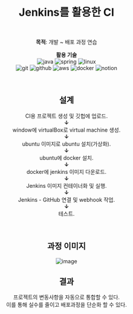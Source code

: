 <div align="center">

# Jenkins를 활용한 CI 

</br>

**목적**: 개발 ~ 배포 과정 연습 </br>

**활용 기술** </br>
![java](https://img.shields.io/badge/java-ffffff.svg?&style=for-the-badge&logo=openjdk&logoColor=black)
![spring](https://img.shields.io/badge/spring-6DB33F.svg?&style=for-the-badge&logo=spring&logoColor=white)
![linux](https://img.shields.io/badge/linux-FCC624.svg?&style=for-the-badge&logo=linux&logoColor=white)
</br>
![git](https://img.shields.io/badge/git-F05032.svg?&style=for-the-badge&logo=git&logoColor=white)
![github](https://img.shields.io/badge/github-181717.svg?&style=for-the-badge&logo=github&logoColor=white)
![aws](https://img.shields.io/badge/aws-232F3E.svg?&style=for-the-badge&logo=amazonaws&logoColor=white)
![docker](https://img.shields.io/badge/docker-2496ED.svg?&style=for-the-badge&logo=docker&logoColor=white)
![notion](https://img.shields.io/badge/notion-000000.svg?&style=for-the-badge&logo=notion&logoColor=white)

</br>

## 설계
CI용 프로젝트 생성 및 깃헙에 업로드.
</br> **↓** </br>
window에 virtualBox로 virtual machine 생성.
</br> **↓** </br>
ubuntu 이미지로 ubuntu 설치(가상화).
</br> **↓** </br>
ubuntu에 docker 설치.
</br> **↓** </br>
docker에 jenkins 이미지 다운로드.
</br> **↓** </br>
Jenkins 이미지 컨테이너화 및 실행.
</br> **↓** </br>
Jenkins - GitHub 연결 및 webhook 작업.
</br> **↓** </br>
테스트.

</br>

## 과정 이미지
![image](https://github.com/Painterrr/fisa240221/assets/98957340/5fd8ec03-8c13-4994-9644-f36001062972)

## 결과
프로젝트의 변동사항을 자동으로 통합할 수 있다. </br>
이를 통해 실수를 줄이고 배포과정을 단순화 할 수 있다. </br>

</div> 
